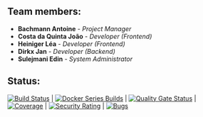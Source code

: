 ## Team members:

* **Bachmann Antoine** - *Project Manager*
* **Costa da Quinta João** - *Developer (Frontend)*
* **Heiniger Léa** - *Developer (Frontend)*
* **Dirkx Jan** - *Developer (Backend)*
* **Sulejmani Edin** - *System Administrator*

##
##
##

## Status:


[![Build Status](https://travis-ci.org/TechPrimers/travis-ci-example.svg?branch=master)](https://github.com/groupe-1-mais-on-veut-diriger-le-monde/chut-faut-pas-le-dire) | [![Docker Series Builds](https://github.com/groupe-1-mais-on-veut-diriger-le-monde/chut-faut-pas-le-dire/actions/workflows/docker.yml/badge.svg)](https://github.com/groupe-1-mais-on-veut-diriger-le-monde/chut-faut-pas-le-dire/actions/workflows/docker.yml) | [![Quality Gate Status](https://sonarcloud.io/api/project_badges/measure?project=groupe-1-mais-on-veut-diriger-le-monde_chut-faut-pas-le-dire&metric=alert_status)](https://sonarcloud.io/dashboard?id=groupe-1-mais-on-veut-diriger-le-monde_chut-faut-pas-le-dire) | [![Coverage](https://sonarcloud.io/api/project_badges/measure?project=groupe-1-mais-on-veut-diriger-le-monde_chut-faut-pas-le-dire&metric=coverage)](https://sonarcloud.io/dashboard?id=groupe-1-mais-on-veut-diriger-le-monde_chut-faut-pas-le-dire) | [![Security Rating](https://sonarcloud.io/api/project_badges/measure?project=groupe-1-mais-on-veut-diriger-le-monde_chut-faut-pas-le-dire&metric=security_rating)](https://sonarcloud.io/dashboard?id=groupe-1-mais-on-veut-diriger-le-monde_chut-faut-pas-le-dire) | [![Bugs](https://sonarcloud.io/api/project_badges/measure?project=groupe-1-mais-on-veut-diriger-le-monde_chut-faut-pas-le-dire&metric=bugs)](https://sonarcloud.io/dashboard?id=groupe-1-mais-on-veut-diriger-le-monde_chut-faut-pas-le-dire) 

